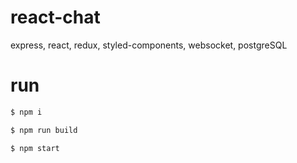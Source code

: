 # react-chat
express, react, redux, styled-components, websocket, postgreSQL

# run
```javascript
$ npm i
```
```javascript
$ npm run build
```

```javascript
$ npm start
```
